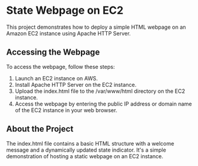 # State Webpage on EC2

This project demonstrates how to deploy a simple HTML webpage on an Amazon EC2 instance using Apache HTTP Server.

## Accessing the Webpage

To access the webpage, follow these steps:

1. Launch an EC2 instance on AWS.
2. Install Apache HTTP Server on the EC2 instance.
3. Upload the index.html file to the /var/www/html directory on the EC2 instance.
4. Access the webpage by entering the public IP address or domain name of the EC2 instance in your web browser.

## About the Project

The index.html file contains a basic HTML structure with a welcome message and a dynamically updated state indicator. It's a simple demonstration of hosting a static webpage on an EC2 instance.

